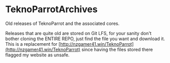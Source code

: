 # TeknoParrotArchives
Old releases of TeknoParrot and the associated cores.

Releases that are quite old are stored on Git LFS, for your sanity don't bother cloning the ENTIRE REPO, just find the file you want and download it.
This is a replacement for [http://nzgamer41.win/TeknoParrot](http://nzgamer41.win/TeknoParrot) since having the files stored there flagged my website as unsafe.
